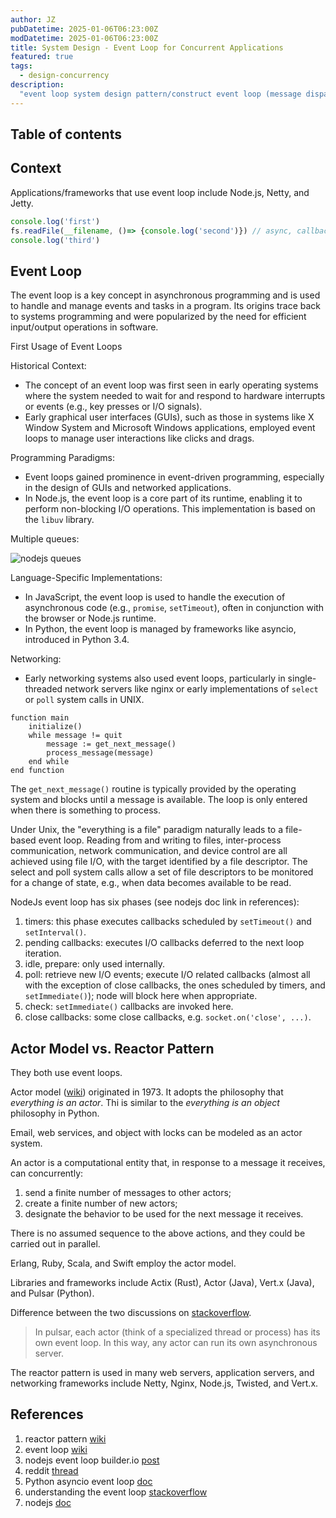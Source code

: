 ```yaml
---
author: JZ
pubDatetime: 2025-01-06T06:23:00Z
modDatetime: 2025-01-06T06:23:00Z
title: System Design - Event Loop for Concurrent Applications
featured: true
tags:
  - design-concurrency
description:
  "event loop system design pattern/construct event loop (message dispatcher), reactor/actor pattern, non-blocking mechanism for concurrent applications"
---
```


## Table of contents

## Context

Applications/frameworks that use event loop include Node.js, Netty, and Jetty.

```javascript
console.log('first')
fs.readFile(__filename, ()=> {console.log('second')}) // async, callback executed last
console.log('third')
```

## Event Loop

The event loop is a key concept in asynchronous programming and is used to handle and manage events and tasks in a program. Its origins trace back to systems programming and were popularized by the need for efficient input/output operations in software.

First Usage of Event Loops

Historical Context:

- The concept of an event loop was first seen in early operating systems
  where the system needed to wait for and respond to hardware interrupts or events
  (e.g., key presses or I/O signals).
- Early graphical user interfaces (GUIs), such as those in systems like X Window System and Microsoft Windows applications,
  employed event loops to manage user interactions like clicks and drags.

Programming Paradigms:

- Event loops gained prominence in event-driven programming, especially in the design of GUIs and networked applications.
- In Node.js, the event loop is a core part of its runtime, enabling it to perform non-blocking I/O operations. This implementation is based on the `libuv` library.

Multiple queues:

![nodejs queues](https://cdn.builder.io/api/v1/image/assets%2FYJIGb4i01jvw0SRdL5Bt%2Facadb0ce7d6240639e448d55136c04a6?format=webp&width=1600)

Language-Specific Implementations:

- In JavaScript, the event loop is used to handle the execution of asynchronous code (e.g., `promise`, `setTimeout`), often in conjunction with the browser or Node.js runtime.
- In Python, the event loop is managed by frameworks like asyncio, introduced in Python 3.4.

Networking:

- Early networking systems also used event loops, particularly in single-threaded network servers like nginx or early implementations of `select` or `poll` system calls in UNIX.

```shell
function main
    initialize()
    while message != quit
        message := get_next_message()
        process_message(message)
    end while
end function
```

The `get_next_message()` routine is typically provided by the operating system and blocks until a message is available.
The loop is only entered when there is something to process.

Under Unix, the "everything is a file" paradigm naturally leads to a file-based event loop. Reading from and writing to files, inter-process communication, network communication, and device control are all achieved using file I/O, with the target identified by a file descriptor. The select and poll system calls allow a set of file descriptors to be monitored for a change of state, e.g., when data becomes available to be read.

NodeJs event loop has six phases (see nodejs doc link in references):

1. timers: this phase executes callbacks scheduled by `setTimeout()` and `setInterval()`.
2. pending callbacks: executes I/O callbacks deferred to the next loop iteration.
3. idle, prepare: only used internally.
4. poll: retrieve new I/O events; execute I/O related callbacks (almost all with the exception of close callbacks, the ones scheduled by timers, and `setImmediate()`); node will block here when appropriate.
5. check: `setImmediate()` callbacks are invoked here.
6. close callbacks: some close callbacks, e.g. `socket.on('close', ...)`.

## Actor Model vs. Reactor Pattern

They both use event loops.

Actor model ([wiki](https://en.wikipedia.org/wiki/Actor_model)) originated in 1973. It adopts the philosophy that _everything is an actor_. Thi is similar to the _everything is an object_ philosophy in Python.

Email, web services, and object with locks can be modeled as an actor system.

An actor is a computational entity that, in response to a message it receives, can concurrently:

1. send a finite number of messages to other actors;
2. create a finite number of new actors;
3. designate the behavior to be used for the next message it receives.

There is no assumed sequence to the above actions, and they could be carried out in parallel.

Erlang, Ruby, Scala, and Swift employ the actor model.

Libraries and frameworks include Actix (Rust), Actor (Java), Vert.x (Java), and Pulsar (Python).

Difference between the two discussions on [stackoverflow](https://stackoverflow.com/questions/19352040/whats-the-difference-betwee-actor-model-and-reactor-pattern-in-python).

>In pulsar, each actor (think of a specialized thread or process) has its own event loop. In this way, any actor can run its own asynchronous server.

The reactor pattern is used in many web servers, application servers, and networking frameworks
include Netty, Nginx, Node.js, Twisted, and Vert.x.

## References

1. reactor pattern [wiki](https://en.wikipedia.org/wiki/Reactor_pattern)
2. event loop [wiki](https://en.wikipedia.org/wiki/Event_loop)
3. nodejs event loop builder.io [post](https://www.builder.io/blog/visual-guide-to-nodejs-event-loop)
4. reddit [thread](https://www.reddit.com/r/learnjavascript/comments/1b5jdl3/what_helped_you_truly_understand_the_event_loop/)
5. Python asyncio event loop [doc](https://docs.python.org/3/library/asyncio-eventloop.html)
6. understanding the event loop [stackoverflow](https://stackoverflow.com/questions/21607692/understanding-the-event-loop)
7. nodejs [doc](https://nodejs.org/en/learn/asynchronous-work/event-loop-timers-and-nexttick)
